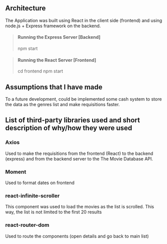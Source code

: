 ## Architecture

The Application was built using React in the client side (frontend) and using node.js + Express framework on the backend.

> #### Running the Express Server [Backend]
> npm start

> #### Running the React Server [Frontend]
> cd frontend
> npm start

## Assumptions that I have made
To a future development, could be implemented some cash system to store the data as the genres list and make requisitions faster.

## List of third-party libraries used and short description of why/how they were used
### Axios 
Used to make the requisitions from the frontend (React) to the backend (express) and from the backend server to the The Movie Database API.

### Moment
Used to format dates on frontend

### react-infinite-scroller
This component was used to load the movies as the list is scrolled. 
This way, the list is not limited to the first 20 results

### react-router-dom
Used to route the components (open details and go back to main list)
